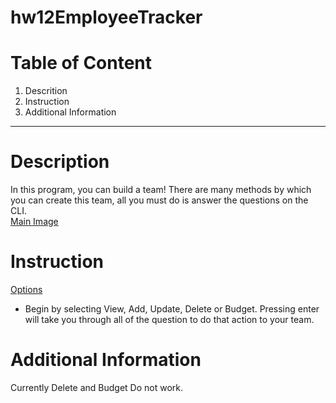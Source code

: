 # hw12EmployeeTracker


# Table of Content
1) Descrition
2) Instruction
3) Additional Information


---

# Description
In this program, you can build a team! There are many methods by which you can create this team, all you must do is answer the questions on the CLI. <br >
[Main Image](images/finalTable.jpg)


# Instruction
[Options](images/firstOptions.jpg) <br >

- Begin by selecting View, Add, Update, Delete or Budget. Pressing enter will take you through all of the question to do that action to your team. 

# Additional Information
Currently Delete and Budget Do not work. 
